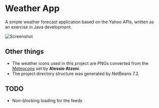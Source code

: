 # Weather App
A simple weather forecast application based on the Yahoo APIs, written as an exercise in Java development.

![Screenshot](http://www.gabrielecirulli.com/p/Weather-20130103-140609.png)

## Other things
 - The weather icons used in this project are PNGs converted from the [Meteocons](http://www.alessioatzeni.com/meteocons/) set by **Alessio Atzeni**.
 - The project directory structure was generated by NetBeans 7.2.

## TODO
 - Non-blocking loading for the feeds